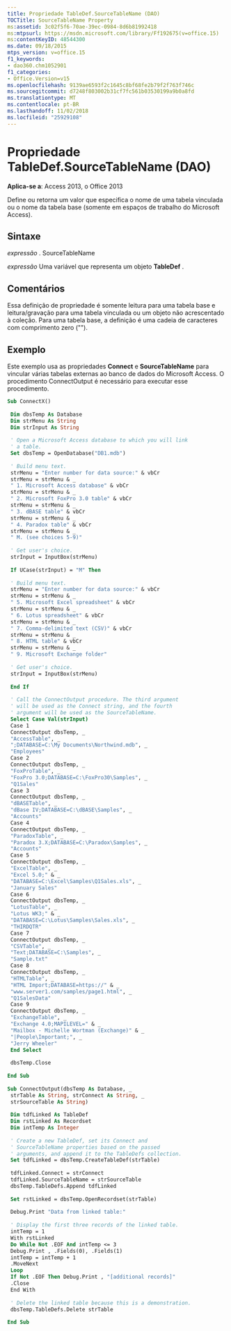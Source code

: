 ```yaml
---
title: Propriedade TableDef.SourceTableName (DAO)
TOCTitle: SourceTableName Property
ms:assetid: 3c02f5f6-70ae-39ec-0984-8d6b81992418
ms:mtpsurl: https://msdn.microsoft.com/library/Ff192675(v=office.15)
ms:contentKeyID: 48544300
ms.date: 09/18/2015
mtps_version: v=office.15
f1_keywords:
- dao360.chm1052901
f1_categories:
- Office.Version=v15
ms.openlocfilehash: 9139ae6593f2c1645c8bf68fe2b79f2f763f746c
ms.sourcegitcommit: d7248f803002b31cf7fc561b03530199a9b0a8fd
ms.translationtype: MT
ms.contentlocale: pt-BR
ms.lasthandoff: 11/02/2018
ms.locfileid: "25929108"
---
```

# <a name="tabledefsourcetablename-property-dao"></a>Propriedade TableDef.SourceTableName (DAO)


**Aplica-se a**: Access 2013, o Office 2013 

Define ou retorna um valor que especifica o nome de uma tabela vinculada ou o nome da tabela base (somente em espaços de trabalho do Microsoft Access).

## <a name="syntax"></a>Sintaxe

*expressão* . SourceTableName

*expressão* Uma variável que representa um objeto **TableDef** .

## <a name="remarks"></a>Comentários

Essa definição de propriedade é somente leitura para uma tabela base e leitura/gravação para uma tabela vinculada ou um objeto não acrescentado à coleção. Para uma tabela base, a definição é uma cadeia de caracteres com comprimento zero ("").

## <a name="example"></a>Exemplo

Este exemplo usa as propriedades **Connect** e **SourceTableName** para vincular várias tabelas externas ao banco de dados do Microsoft Access. O procedimento ConnectOutput é necessário para executar esse procedimento.

```vb 
Sub ConnectX() 
 
 Dim dbsTemp As Database 
 Dim strMenu As String 
 Dim strInput As String 
 
 ' Open a Microsoft Access database to which you will link 
 ' a table. 
 Set dbsTemp = OpenDatabase("DB1.mdb") 
 
 ' Build menu text. 
 strMenu = "Enter number for data source:" & vbCr 
 strMenu = strMenu & _ 
 " 1. Microsoft Access database" & vbCr 
 strMenu = strMenu & _ 
 " 2. Microsoft FoxPro 3.0 table" & vbCr 
 strMenu = strMenu & _ 
 " 3. dBASE table" & vbCr 
 strMenu = strMenu & _ 
 " 4. Paradox table" & vbCr 
 strMenu = strMenu & _ 
 " M. (see choices 5-9)" 
 
 ' Get user's choice. 
 strInput = InputBox(strMenu) 
 
 If UCase(strInput) = "M" Then 
 
 ' Build menu text. 
 strMenu = "Enter number for data source:" & vbCr 
 strMenu = strMenu & _ 
 " 5. Microsoft Excel spreadsheet" & vbCr 
 strMenu = strMenu & _ 
 " 6. Lotus spreadsheet" & vbCr 
 strMenu = strMenu & _ 
 " 7. Comma-delimited text (CSV)" & vbCr 
 strMenu = strMenu & _ 
 " 8. HTML table" & vbCr 
 strMenu = strMenu & _ 
 " 9. Microsoft Exchange folder" 
 
 ' Get user's choice. 
 strInput = InputBox(strMenu) 
 
 End If 
 
 ' Call the ConnectOutput procedure. The third argument 
 ' will be used as the Connect string, and the fourth 
 ' argument will be used as the SourceTableName. 
 Select Case Val(strInput) 
 Case 1 
 ConnectOutput dbsTemp, _ 
 "AccessTable", _ 
 ";DATABASE=C:\My Documents\Northwind.mdb", _ 
 "Employees" 
 Case 2 
 ConnectOutput dbsTemp, _ 
 "FoxProTable", _ 
 "FoxPro 3.0;DATABASE=C:\FoxPro30\Samples", _ 
 "Q1Sales" 
 Case 3 
 ConnectOutput dbsTemp, _ 
 "dBASETable", _ 
 "dBase IV;DATABASE=C:\dBASE\Samples", _ 
 "Accounts" 
 Case 4 
 ConnectOutput dbsTemp, _ 
 "ParadoxTable", _ 
 "Paradox 3.X;DATABASE=C:\Paradox\Samples", _ 
 "Accounts" 
 Case 5 
 ConnectOutput dbsTemp, _ 
 "ExcelTable", _ 
 "Excel 5.0;" & _ 
 "DATABASE=C:\Excel\Samples\Q1Sales.xls", _ 
 "January Sales" 
 Case 6 
 ConnectOutput dbsTemp, _ 
 "LotusTable", _ 
 "Lotus WK3;" & _ 
 "DATABASE=C:\Lotus\Samples\Sales.xls", _ 
 "THIRDQTR" 
 Case 7 
 ConnectOutput dbsTemp, _ 
 "CSVTable", _ 
 "Text;DATABASE=C:\Samples", _ 
 "Sample.txt" 
 Case 8 
 ConnectOutput dbsTemp, _ 
 "HTMLTable", _ 
 "HTML Import;DATABASE=https://" & _ 
 "www.server1.com/samples/page1.html", _ 
 "Q1SalesData" 
 Case 9 
 ConnectOutput dbsTemp, _ 
 "ExchangeTable", _ 
 "Exchange 4.0;MAPILEVEL=" & _ 
 "Mailbox - Michelle Wortman (Exchange)" & _ 
 "|People\Important;", _ 
 "Jerry Wheeler" 
 End Select 
 
 dbsTemp.Close 
 
End Sub 
 
Sub ConnectOutput(dbsTemp As Database, _ 
 strTable As String, strConnect As String, _ 
 strSourceTable As String) 
 
 Dim tdfLinked As TableDef 
 Dim rstLinked As Recordset 
 Dim intTemp As Integer 
 
 ' Create a new TableDef, set its Connect and 
 ' SourceTableName properties based on the passed 
 ' arguments, and append it to the TableDefs collection. 
 Set tdfLinked = dbsTemp.CreateTableDef(strTable) 
 
 tdfLinked.Connect = strConnect 
 tdfLinked.SourceTableName = strSourceTable 
 dbsTemp.TableDefs.Append tdfLinked 
 
 Set rstLinked = dbsTemp.OpenRecordset(strTable) 
 
 Debug.Print "Data from linked table:" 
 
 ' Display the first three records of the linked table. 
 intTemp = 1 
 With rstLinked 
 Do While Not .EOF And intTemp <= 3 
 Debug.Print , .Fields(0), .Fields(1) 
 intTemp = intTemp + 1 
 .MoveNext 
 Loop 
 If Not .EOF Then Debug.Print , "[additional records]" 
 .Close 
 End With 
 
 ' Delete the linked table because this is a demonstration. 
 dbsTemp.TableDefs.Delete strTable 
 
End Sub 
 
```

